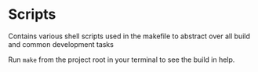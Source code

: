 # Scripts

Contains various shell scripts used in the makefile to abstract over all build and common development tasks

Run `make` from the project root in your terminal to see the build in help.


